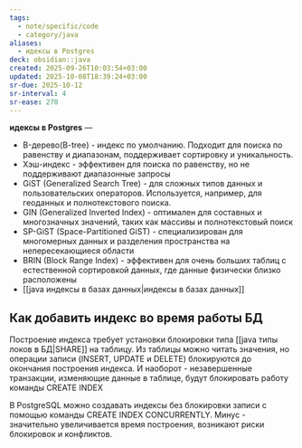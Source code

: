 ```yaml
---
tags:
  - note/specific/code
  - category/java
aliases:
  - идексы в Postgres
deck: obsidian::java
created: 2025-09-26T10:03:54+03:00
updated: 2025-10-08T18:39:24+03:00
sr-due: 2025-10-12
sr-interval: 4
sr-ease: 270
---
```


**идексы в Postgres**
—
- B-дерево(B-tree) - индекс по умолчанию. Подходит для поиска по равенству и диапазонам, поддерживает сортировку и уникальность.
- Хэш-индекс - эффективен для поиска по равенству, но не поддерживают диапазонные запросы
- GiST (Generalized Search Tree) - для сложных типов данных и пользовательских операторов. Используется, например, для геоданных и полнотекстового поиска.
- GIN (Generalized Inverted Index) - оптимален для составных и многозначных значений, таких как массивы и полнотекстовый поиск
- SP-GiST (Space-Partitioned GiST) - специализирован для многомерных данных и разделения пространства на непересекающиеся области
- BRIN (Block Range Index) - эффективен для очень больших таблиц с естественной сортировкой данных, где данные физически близко расположены
- [[java индексы в базах данных|индексы в базах данных]]

## Как добавить индекс во время работы БД

Построение индекса требует установки блокировки типа [[java типы локов в БД|SHARE]] на таблицу. Из таблицы можно читать значения, но операции записи (INSERT, UPDATE и DELETE) блокируются до окончания построения индекса. И наоборот - незавершенные транзакции, изменяющие данные в таблице, будут блокировать работу команды CREATE INDEX

В PostgreSQL можно создавать индексы без блокировки записи с помощью команды CREATE INDEX CONCURRENTLY. Минус - значительно увеличивается время построения, возникают риски блокировок и конфликтов.

